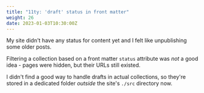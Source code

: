 ```yaml
---
title: "11ty: 'draft' status in front matter"
weight: 26
date: 2023-01-03T10:30:00Z
---
```


My site didn't have any status for content yet and I felt like unpublishing some older posts.

Filtering a collection based on a front matter `status` attribute was _not_ a good idea - pages were hidden, but their URLs still existed.

I didn't find a good way to handle drafts in actual collections, so they're stored in a dedicated folder _outside_ the site's `./src` directory now.